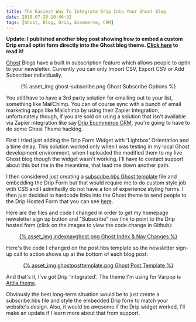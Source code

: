 ```yaml
---
title: The Easiest Way To Integrate Drip Into Your Ghost Blog
date: 2018-07-28 10:46:32
tags: [Ghost, Blog, Drip, Ecommerce, CRM]
---
```


**Update: I published another blog post showing how to embed a custom Drip email optin form directly into the Ghost blog theme. [Click here](https://blog.stevelongoria.net/2019/01/17/custom-drip-optin-form-ghost-blog-theme/) to read it!**

[Ghost](https://ghost.org/) Blogs have a built in subscription feature which allows people to optin to your newsletter. Currently you can only Import CSV, Export CSV or Add Subscriber individually.

<center>{% asset_img ghost-subscribe.png Ghost Subscribe Options %}</center>

You still have to have a 3rd party solution for emailing out to your list, something like MailChimp. You can of course sync with a bunch of email marketing apps like Mailchimp by using their Zapier integration, unfortunately though, if you are sold on using a solution that isn't available via Zapier integration like say [Drip Ecommerce CRM](getdrip.com), you're going to have to do some Ghost Theme hacking.

First I tried just adding the Drip Form Widget with 'Lightbox' Orientation and a time delay. This solution worked only when I was testing in my local Ghost development environment, when I uploaded the modified them to my live Ghost blog though the widget wasn't working. I'll have to contact support about this but the in the meantime, that lead me down another path.

I then considered just creating a [subscribe.hbs Ghost template](https://themes.ghost.org/docs/subscribe-context) file and embedding the Drip Form but that would require me to do custom style job with CSS and I admittedly do not have a ton of experience styling forms. I then just decided to hardcode links into the Ghost theme to send people to the Drip Hosted Form that you can see [here](https://www.getdrip.com/forms/849303961/submissions/new?).

Here are the files and code I changed in order to get my homepage newsletter sign up button and "Subscribe" nav link to point to the Drip hosted form (click on the images to view the code change in Github):

<center><a href="https://github.com/SteveLongoria/varpop/commit/5fa6c24d2becd498b270fc3d42cd0e6b39782316" target="_blank">{% asset_img indexnavghost.png Ghost Index & Nav Changes %}</a></center>

Here's the code I changed on the post.hbs template so the newsletter sign-up call to action shows up at the bottom of each blog post:

<center><a href="https://github.com/SteveLongoria/varpop/commit/746880625c1c94a9624b31bb6872c047f66e4a17" target="_blank">{% asset_img ghostposttemplate.png Ghost Post Template %}</a></center>

And that's it, I've got Drip 'integrated'. The theme I'm using for Varpop is [Attila theme](https://github.com/zutrinken/attila).

Obviously the best long-term situation would be to just create a subscribe.hbs file and style the embedded Drip form to match your website's design. Also, it would be awesome if the Drip widget worked, I'll make an update if I learn more about that from support.